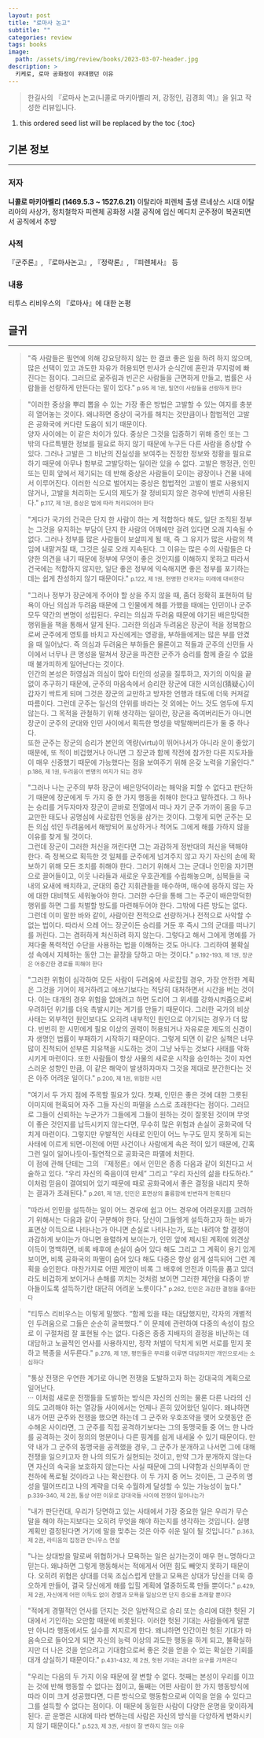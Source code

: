 ```yaml
---
layout: post
title: "로마사 논고"
subtitle: ""
categories: review
tags: books
image:
  path: /assets/img/review/books/2023-03-07-header.jpg
description: >
  키케로, 로마 공화정이 위대했던 이유
---
```


> 한길사의 『로마사 논고(니콜로 마키아벨리 저, 강정인, 김경희 역)』을 읽고 작성한 리뷰입니다.

<!--more-->

1. this ordered seed list will be replaced by the toc
   {:toc}

## 기본 정보

---

### 저자

**니콜로 마키아벨리 (1469.5.3 ~ 1527.6.21)**
이탈리아 피렌체 출생
르네상스 시대 이탈리아의 사상가, 정치철학자
피렌체 공화정 시절 공직에 입신
메디치 군주정이 복권되면서 공직에서 추방

### 사적

『군주론』, 『로마사논고』, 『정략론』, 『피렌체사』 등

### 내용

티투스 리비우스의 『로마사』에 대한 논평

## 글귀

---

> "즉 사람들은 필연에 의해 강요당하지 않는 한 결코 좋은 일을 하려 하지 않으며, 많은 선택이 있고 과도한 자유가 허용되면 만사가 순식간에 혼란과 무지렁에 빠진다는 점이다. 그러므로 굶주림과 빈곤은 사람들을 근면하게 만들고, 법률은 사람들을 선량하게 만든다는 말이 있다."
> <small class="figcaption">p.95 제 1권, 필연이 사람들을 선량하게 한다</small><br/>

> "이러한 중상을 뿌리 뽑을 수 있는 가장 좋은 방법은 고발할 수 있는 여지를 충분히 열어놓는 것이다. 왜냐하면 중상이 국가를 해치는 것만큼이나 합법적인 고발은 공화국에 커다란 도움이 되기 때문이다. <br/>
> 양자 사이에는 이 같은 차이가 있다. 중상은 그것을 입증하기 위해 증인 또는 그 밖의 다르특별한 정보를 필요로 하지 않기 때문에 누구든 다른 사람을 중상할 수 있다. 그러나 고발은 그 비난의 진실성을 보여주는 진정한 정보와 정황을 필요로 하기 때문에 아무나 함부로 고발당하는 일이란 있을 수 없다. 고발은 행정관, 인민 또는 민회 앞에서 제기되는 데 반해 중상은 사람들이 모이는 광장이나 건물 내에서 이루어진다. 이러한 식으로 벌어지는 중상은 합법적인 고발이 별로 사용되지 않거나, 고발을 처리하는 도시의 제도가 잘 정비되지 않은 경우에 빈번히 사용된다."
> <small class="figcaption">p.117, 제 1권, 중상은 법에 따라 처리되어야 한다</small><br/>

> "게다가 국가의 건국은 단지 한 사람이 하는 게 적합하다 해도, 일단 조직된 정부는 그것을 유지하는 부담이 단지 한 사람의 어깨에만 걸려 있다면 오래 지속될 수 없다. 그러나 정부를 많은 사람들이 보살피게 될 때, 즉 그 유지가 많은 사람의 책임에 내맡겨질 때, 그것은 실로 오래 지속된다. 그 이유는 많은 수의 사람들은 다양한 의견을 내기 때문에 정부에 무엇이 좋은 것인지를 이해하지 못하고 따라서 건국에는 적합하지 않지만, 일단 좋은 정부에 익숙해지면 좋은 정부를 포기하는 데는 쉽게 찬성하지 않기 때문이다."
> <small class="figcaption">p.122, 제 1권, 현명한 건국자는 미래에 대비한다</small><br/>

> "그러나 정부가 장군에게 주어야 할 상을 주지 않을 때, 좀더 정확히 표현하여 탐욕이 아닌 의심과 두려움 때문에 그 인물에게 해를 가했을 때에는 인민이나 군주 모두 약간의 변명이 성립된다. 우리는 의심과 두려움 때문에 야기된 배은망덕한 행위들을 책을 통해서 알게 된다. 그러한 의심과 두려움은 장군이 적을 정복함으로써 군주에게 영토를 바치고 자신에게는 영광을, 부하들에게는 많은 부를 안겼을 때 일어났다. 즉 의심과 두려움은 부하들은 물론이고 적들과 군주의 신민들 사이에서 너무나 큰 명성을 떨쳐서 장군을 파견한 군주가 승리를 함께 즐길 수 없을 때 불가피하게 일어난다는 것이다.<br/>
> 인간의 본성은 허영심과 의심이 많아 타인의 성공을 질투하고, 자기의 이익을 끝없이 추구하기 때문에, 군주의 마음속에서 승리한 장군에 대한 시의심(猜疑心)이 갑자기 싹트게 되며 그것은 장군의 교만하고 방자한 언행과 태도에 더욱 커져갈 따름이다. 그런데 군주는 일신의 안위를 바라는 것 외에는 어느 것도 염두에 두지 않는다. 그 목적을 관철하기 위해 생각하는 일이란, 장군을 죽여버리든가 아니면 장군이 군주의 군대와 인민 사이에서 획득한 명성을 박탈해버리든가 둘 중 하나다. <br/>
> 또한 군주는 장군의 승리가 본인의 역량(virtu)이 뛰어나서가 아니라 운이 좋았기 때문에, 또 적이 비겁했거나 아니면 그 장군과 함께 작전에 참가한 다른 지도자들이 매우 신중했기 때문에 가능했다는 점을 보여주기 위해 온갖 노력을 기울인다."
> <small class="figcaption">p.186, 제 1권, 두려움이 변명의 여지가 되는 경우</small><br/>

> "그러나 나는 군주의 부하 장군이 배은망덕이라는 해악을 피할 수 없다고 판단하기 때문에 장군에게 두 가지 중 한 가지 행동을 취해야 한다고 말하겠다. 그 하나는 승리를 거두자마자 장군이 곧바로 전열에서 떠나 자기 군주 가까이 몸을 두고 교만한 태도나 공명심에 사로잡힌 언동을 삼가는 것이다. 그렇게 되면 군주는 모든 의심 섞인 두려움에서 해방되어 포상하거나 적어도 그에게 해를 가하지 않을 이유를 찾게 될 것이다. <br/>
> 그런데 장군이 그러한 처신을 꺼린다면 그는 과감하게 정반대의 처신을 택해야 한다. 즉 정복으로 획득한 것 일체를 군주에게 넘겨주지 않고 자기 자신의 손에 확보하기 위해 모든 조치를 취해야 한다. 그러기 위해서 그는 군대나 인민을 자기편으로 끌어들이고, 이웃 나라들과 새로운 우호관계를 수립해놓으며, 심복들을 국내의 요새에 배치하고, 군대의 중간 지휘관들을 매수하며, 매수에 응하지 않는 자에 대한 대비책도 세워놓아야 한다. 그러한 수단을 통해 그는 주군이 배은망덕한 행위를 하면 그를 처벌할 방도를 마련해두어야 한다. 그밖에 다른 방도는 없다. <br/>
> 그런데 이미 말한 바와 같이, 사람이란 전적으로 선량하거나 전적으로 사악할 수 없는 법이다. 따라서 으레 어느 장군이든 승리를 거둔 후 즉시 그의 군대를 떠나기를 꺼린다. 그는 겸허하게 처신하려 하지 않는다. 그렇다고 해서 그에게 명예를 가져다줄 폭력적인 수단을 사용하는 법을 이해하는 것도 아니다. 그리하여 불확실성 속에서 지체하는 동안 그는 끝장을 당하고 마는 것이다."
> <small class="figcaption">p.192-193, 제 1권, 장군은 어중간한 경로를 피해야 한다</small><br/>

> "그러한 위험이 심각하여 모든 사람이 두려움에 사로잡힐 경우, 가장 안전한 계획은 그것을 기어이 제거하려고 애쓰기보다는 적당히 대처하면서 시간을 버는 것이다. 이는 대개의 경우 위험을 없애려고 하면 도리어 그 위세를 강화시켜줌으로써 우려하던 위기를 더욱 촉발시키는 계기를 만들기 때문이다. 그러한 국가의 비상사태는 외부적인 원인보다도 오히려 내부적인 원인으로 야기되는 경우가 더 많다. 빈번히 한 시민에게 필요 이상의 권력이 허용되거나 자유로운 제도의 신경이자 생명인 법률이 부패하기 시작하기 때문이다. 그렇게 되면 이 같은 실책은 너무 많이 진척되어 섣부른 치유책을 시도하는 것이 그냥 놔두는 것보다 사태를 악화시키게 마련이다. 또한 사람들이 항상 사물의 새로운 시작을 승인하는 것이 자연스러운 성향인 만큼, 이 같은 해악이 발생하자마자 그것을 제대로 분간한다는 것은 아주 어려운 일이다."
> <small class="figcaption">p.200, 제 1권, 위험한 시민</small><br/>

> "여기서 두 가지 점에 주목할 필요가 있다. 첫째, 인민은 좋은 것에 대한 그릇된 이미지에 현혹되어 자주 그들 자신의 파멸을 스스로 초래한다는 점이다. 그러므로 그들이 신뢰하는 누군가가 그들에게 그들이 원하는 것이 잘못된 것이며 무엇이 좋은 것인지를 납득시키지 않는다면, 무수히 많은 위험과 손실이 공화국에 닥치게 마련이다. 그렇지만 우발적인 사태로 인민이 어느 누구도 믿지 못하게 되는 사태에 이르게 되면-이전에 어떤 사건이나 사람에게 속은 적이 있기 때문에, 간혹 그런 일이 일어나듯이-필연적으로 공화국은 파멸에 처한다. <br/>
> 이 점에 관해 단테는 그의 『제정론』에서 인민은 종종 다음과 같이 외친다고 서술하고 있다. <q>우리 자신의 죽음이여 만세</q> 그리고 <q>우리 자신의 삶을 타도하라.</q> 이처럼 믿음이 결여되어 있기 때문에 때로 공화국에서 좋은 결정을 내리지 못하는 결과가 초래된다."
> <small class="figcaption">p.261, 제 1권, 인민은 표면상의 훌륭함에 빈번하게 현혹된다</small><br/>

> "따라서 인민을 설득하는 일이 어느 경우에 쉽고 어느 경우에 어려운지를 고려하기 위해서는 다음과 같이 구분해야 한다. 당신이 그들엥게 설득하고자 하는 바가 표면상 이득으로 나타나는가 아니면 손실로 나타나는가, 또는 내려야 할 결정이 과감하게 보이는가 아니면 용렬하게 보이는가, 인민 앞에 제시된 계획에 외견상 이득이 명백하면, 비록 배후에 손실이 숨어 있다 해도 그리고 그 계획이 용기 있게 보이면, 비록 공화국의 파멸이 숨어 있다 해도 다중은 항상 쉽게 설득되어 그런 계획을 승인한다. 마찬가지로 어떤 제안이 비록 그 배후에 안전과 이득을 품고 있더라도 비겁하게 보이거나 손해를 끼치는 것처럼 보이면 그러한 제안을 다중이 받아들이도록 설득하기란 대단히 어려운 노릇이다."
> <small class="figcaption">p.262, 인민은 과감한 결정을 좋아한다</small><br/>

> "티투스 리비우스는 이렇게 말했다. <q>함께 있을 때는 대담했지만, 각자의 개별적인 두려움으로 그들은 순순히 굴복했다.</q> 이 문제에 관련하여 다중의 속성이 참으로 이 구절처럼 잘 표현될 수는 없다. 다중은 종종 지배자의 결정을 비난하는 데 대담하고 노골적인 언사를 사용하지만, 정작 처벌이 닥치게 되면 서로를 믿지 못하고 복종을 서두른다."
> <small class="figcaption">p.276, 제 1권, 평민들은 무리를 이루면 대담하지만 개인으로서는 소심하다</small><br/>

> "통상 전쟁은 우연한 계기로 아니면 전쟁을 도발하고자 하는 강대국의 계획으로 일어난다. <br/>
> ··· 이처럼 새로운 전쟁들을 도발하는 방식은 자신의 신의는 물론 다른 나라의 신의도 고려해야 하는 열강들 사이에서는 언제나 흔히 있어왔던 일이다. 왜냐하면 내가 어떤 군주와 전쟁을 했으면 하는데 그 군주와 우호조약을 맺어 오랫동안 준수해온 사이라면, 그 군주를 직접 공격하기보다는 그의 동맹국들 중 어느 한 나라를 공격하는 것이 정의의 명분이나 다른 핑계를 쉽게 내세울 수 있기 때문이다. 만약 내가 그 군주의 동맹국을 공격했을 경우, 그 군주가 분개하고 나서면 그에 대해 전쟁을 일으키고자 한 나의 의도가 실현되는 것이고, 만약 그가 분개하지 않는다면 자신의 속국을 보호하지 않는다는 사실 때문에 그의 나약함과 신의부족이 만천하에 폭로될 것이라고 나는 확신한다. 이 두 가지 중 어느 것이든, 그 군주의 명성을 떨어뜨리고 나의 계략을 더욱 수월하게 달성할 수 있는 가능성이 높다."
> <small class="figcaption">p.339-340, 제 2권, 통상 어떤 이유로 강대국들 사이에 전쟁이 일어나는가</small><br/>

> "내가 판단컨대, 우리가 당면하고 있는 사태에서 가장 중요한 일은 우리가 무슨 말을 해야 하는지보다는 오히려 무엇을 해야 하는지를 생각하는 것입니다. 실행계획만 결정된다면 거기에 말을 맞추는 것은 아주 쉬운 일이 될 것입니다."
> <small class="figcaption">p.363, 제 2권, 라티움의 집정관 안니우스 연설</small><br/>

> "나는 상대방을 말로써 위협하거나 모욕하는 일은 삼가는것이 매우 현ㄴ명하다고 믿는다. 왜냐하면 그렇게 행동해서는 적에게서 어떤 힘도 빼앗지 못하기 때문이다. 오히려 위협은 상대를 더욱 조심스럽게 만들고 모욕은 상대가 당신을 더욱 증오하게 만들어, 결국 당신에게 해를 입힐 계획에 열중하도록 만들 뿐이다."
> <small class="figcaption">p.429, 제 2권, 자신에게 어떤 이득도 없이 경멸과 모욕을 일삼으면 단지 증오를 초래할 뿐이다</small><br/>

> "적에게 경멸적인 언사를 던지는 것은 일반적으로 승리 또는 승리에 대한 헛된 기대에서 기인하는 오만함 때문에 비롯된다. 이러한 헛된 기대는 사람들에게 말뿐만 아니라 행동에서도 실수를 저지르게 한다. 왜냐하면 인간이란 헛된 기대가 마음속으로 들어오게 되면 자신의 능력 이상의 과도한 행동을 하게 되고, 불확실하지만 더 나은 것을 얻으려고 기대함으로써 좋은 것을 얻을 수 있는 확실한 기회를 대개 상실하기 때문이다."
> <small class="figcaption">p.431-432, 제 2권, 헛된 기대는 과다한 요구를 가져온다</small><br/>

> "우리는 다음의 두 가지 이유 때문에 잘 변할 수 없다. 첫째는 본성이 우리를 이끄는 것에 반해 행동할 수 없다는 점이고, 둘째는 어떤 사람이 한 가지 행동방식에 따라 이미 크게 성공했다면, 다른 방식으로 행동함으로써 이익을 얻을 수 있다고 그를 설득할 수 없다는 점이다. 이 때문에 동일한 사람이 다양한 운명을 맞이하게 된다. 곧 운명은 시대에 따라 변하는데 사람은 자신의 방식을 다양하게 변화시키지 않기 때문이다."
> <small class="figcaption">p.523, 제 3권, 사람이 잘 변하지 않는 이유</small><br/>

